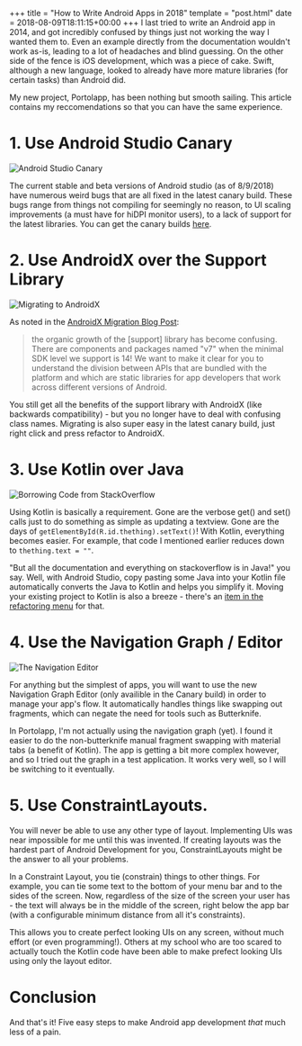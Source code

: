 +++
title = "How to Write Android Apps in 2018"
template = "post.html"
date = 2018-08-09T18:11:15+00:00
+++
I last tried to write an Android app in 2014, and got incredibly confused by things just not working the way I wanted them to. Even an example directly from the documentation wouldn't work as-is, leading to a lot of headaches and blind guessing. On the other side of the fence is iOS development, which was a piece of cake. Swift, although a new language, looked to already have more mature libraries (for certain tasks) than Android did.

My new project, Portolapp, has been nothing but smooth sailing. This article contains my reccomendations so that you can have the same experience.

# 1. Use Android Studio Canary

![Android Studio Canary](https://lh3.googleusercontent.com/e7-aXuR5UDyYDjtvX3pwceW1MHBNG4qb7iYbrJjdhcHRpHQur1wl4MiSURZimdIVfwUxPleUKLWV47BSMQxHHLdokZPt4g=s688)

The current stable and beta versions of Android studio (as of 8/9/2018) have numerous weird bugs that are all fixed in the latest canary build. These bugs range from things not compiling for seemingly no reason, to UI scaling improvements (a must have for hiDPI monitor users), to a lack of support for the latest libraries. You can get the canary builds [here](https://developer.android.com/studio/preview/).

# 2. Use AndroidX over the Support Library

![Migrating to AndroidX](https://1.bp.blogspot.com/-VWodvru3vtg/WvDLV38l0MI/AAAAAAAAFUA/yBcYYWO34fYayZ_8W-UqCYHd7d01A4ndACLcBGAs/s1600/Refactor_to_Androidx_menu_only.png)

As noted in the [AndroidX Migration Blog Post](https://android-developers.googleblog.com/2018/05/hello-world-androidx.html):

> the organic growth of the [support] library has become confusing. There are components and packages named "v7" when the minimal SDK level we support is 14! We want to make it clear for you to understand the division between APIs that are bundled with the platform and which are static libraries for app developers that work across different versions of Android.

You still get all the benefits of the support library with AndroidX (like backwards compatibility) - but you no longer have to deal with confusing class names. Migrating is also super easy in the latest canary build, just right click and press refactor to AndroidX.

# 3. Use Kotlin over Java

![Borrowing Code from StackOverflow](https://developer.android.com/studio/images/projects/kotlin-convert_2x.png)

Using Kotlin is basically a requirement. Gone are the verbose get() and set() calls just to do something as simple as updating a textview. Gone are the days of `getElementById(R.id.thething).setText()`! With Kotlin, everything becomes easier. For example, that code I mentioned earlier reduces down to `thething.text = ""`.

"But all the documentation and everything on stackoverflow is in Java!" you say. Well, with Android Studio, copy pasting some Java into your Kotlin file automatically converts the Java to Kotlin and helps you simplify it. Moving your existing project to Kotlin is also a breeze - there's an [item in the refactoring menu](https://developer.android.com/studio/projects/add-kotlin#convert-to-kotlin-code) for that.

# 4. Use the Navigation Graph / Editor

![The Navigation Editor](https://developer.android.com/images/topic/libraries/architecture/navigation-graph.png)

For anything but the simplest of apps, you will want to use the new Navigation Graph Editor (only availible in the Canary build) in order to manage your app's flow. It automatically handles things like swapping out fragments, which can negate the need for tools such as Butterknife.

In Portolapp, I'm not actually using the navigation graph (yet). I found it easier to do the non-butterknife manual fragment swapping with material tabs (a benefit of Kotlin). The app is getting a bit more complex however, and so I tried out the graph in a test application. It works very well, so I will be switching to it eventually.

# 5. Use ConstraintLayouts.

You will never be able to use any other type of layout. Implementing UIs was near impossible for me until this was invented. If creating layouts was the hardest part of Android Development for you, ConstraintLayouts might be the answer to all your problems.

In a Constraint Layout, you tie (constrain) things to other things. For example, you can tie some text to the bottom of your menu bar and to the sides of the screen. Now, regardless of the size of the screen your user has - the text will always be in the middle of the screen, right below the app bar (with a configurable minimum distance from all it's constraints).

This allows you to create perfect looking UIs on any screen, without much effort (or even programming!). Others at my school who are too scared to actually touch the Kotlin code have been able to make prefect looking UIs using only the layout editor.

# Conclusion

And that's it! Five easy steps to make Android app development *that* much less of a pain.